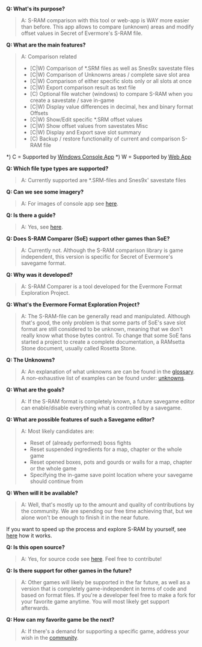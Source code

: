 **Q: What's its purpose?**
> A: S-RAM comparison with this tool or web-app is WAY more easier than before. This app allows to compare (unknown) areas and modify offset values in Secret of Evermore's S-RAM file.

**Q: What are the main features?**
> A: 
Comparison related
> * [C|W) Comparison of *.SRM files as well as Snes9x savestate files  
> * [C|W) Comparison of Unknowns areas / complete save slot area
> * [C|W) Comparison of either specific slots only or all slots at once
> * [C|W) Export comparison result as text file
> * [C) Optional file watcher (windows) to compare S-RAM when you create a savestate / save in-game
> * [C|W) Display value differences in decimal, hex and binary format
Offsets
> * [C|W) Show/Edit specific *.SRM offset values
> * [C|W) Show offset values from savestates
Misc
> * [C|W) Display and Export save slot summary
> * [C) Backup / restore functionality of current and comparison S-RAM file

*) C = Supported by [Windows Console App](console-app)
*) W = Supported by [Web App](comparison)

**Q: Which file type types are supported?**
> A: Currently supported are *.SRM-files and Snes9x' savestate files

**Q: Can we see some imagery?**
> A: For images of console app see [here](imagery).

**Q: Is there a guide?**
> A: Yes, see [here](guides).

**Q: Does S-RAM Comparer (SoE) support other games than SoE?**
> A: Currently not. Although the S-RAM comparison library is game independent, this version is specific for Secret of Evermore's savegame format.

**Q: Why was it developed?**
> A: S-RAM Comparer is a tool developed for the Evermore Format Exploration Project.

**Q: What's the Evermore Format Exploration Project?**
> A: The S-RAM-file can be generally read and manipulated. Although that's good, the only problem is that some parts of SoE's save slot format are still considered to be unknown, meaning that we don't really know what those bytes control. To change that some SoE fans started a project to create a complete documentation, a RAMsetta Stone document, usually called Rosetta Stone.

**Q: The Unknowns?**
> A: An explanation of what unknowns are can be found in the [glossary](glossary). A non-exhaustive list of examples can be found under: [unknowns](unknowns).

**Q: What are the goals?**
> A: If the S-RAM format is completely known, a future savegame editor can enable/disable everything what is controlled by a savegame.

**Q: What are possible features of such a Savegame editor?**
> A: Most likely candidates are:
> * Reset of (already performed) boss fights
> * Reset suspended ingredients for a map, chapter or the whole game
> * Reset opened boxes, pots and gourds or walls for a map, chapter or the whole game
> * Specifying the in-game save point location where your savegame should continue from

**Q: When will it be available?**
> A: Well, that's mostly up to the amount and quality of contributions by the community.
We are spending our free time achieving that, but we alone won't be enough to finish it in the near future.

If you want to speed up the process and explore S-RAM by yourself, see [here](exploring) how it works.

**Q: Is this open source?**
> A: Yes, for source code see [here](https://github.com/CleanCodeX). Feel free to contribute!

**Q: Is there support for other games in the future?**
> A: Other games will likely be supported in the far future, as well as a version that is completely game-independent in terms of code and based on format files. If you're a developer feel free to make a fork for your favorite game anytime. You will most likely get support afterwards.

**Q: How can my favorite game be the next?**
> A: If there's a demand for supporting a specific game, address your wish in the [community](Community).